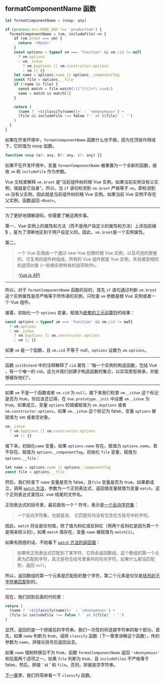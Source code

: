 ## formatComponentName 函数

```javascript
let formatComponentName = (noop: any)

if (process.env.NODE_ENV !== 'production') {
  formatComponentName = (vm, includeFile) => {
    if (vm.$root === vm) {
      return '<Root>'
    }
    const options = typeof vm === 'function' && vm.cid != null
      ? vm.options
      : vm._isVue
        ? vm.$options || vm.constructor.options
        : vm || {}
    let name = options.name || options._componentTag
    const file = options.__file
    if (!name && file) {
      const match = file.match(/([^/\\]+)\.vue$/)
      name = match && match[1]
    }

    return (
      (name ? `<${classify(name)}>` : `<Anonymous>`) +
      (file && includeFile !== false ? ` at ${file}` : '')
    )
  }
}
```

如果在开发环境中，`formatComponentName` 函数什么也不做，因为在顶级作用域下，它的值为 noop 函数。

```javascript
function noop (a?: any, b?: any, c?: any) {}
```

如果不在开发环境中，变量 `formatComponentName` 被重置为一个全新的函数，接收 `vm` 和 `includeFile` 作为参数。

Vue 文档里解释 `vm.$root` 是“当前组件树的根 Vue 实例。如果当前实例没有父实例，值就是它自身”。所以，当 `if` 语句检测到 `vm.$root` 严格等于 `vm`，即检测到 `vm` 没有父实例，因此就是当前组件树的根 Vue 实例。如果当前 Vue 实例不存在父实例，函数返回 `<Root>`。

---

为了更好地理解源码，你需要了解这两件事。

第一，Vue 实例上的属性和方法（而不是用户自定义的属性和方法）上添加前缀 $ ，是为了清晰地区别于用户自定义的。因此，`vm.$root`是一个实例属性。

第二，
> 一个 Vue 应用由一个通过 new Vue 创建的根 Vue 实例，以及可选的嵌套的、可复用的组件树组成。所有的 Vue 组件都是 Vue 实例，并且接受相同的选项对象 (一些根实例特有的选项除外)。
>
>-[Vue.js API](https://cn.vuejs.org/v2/guide/instance.html)

---

所以，对于 `formatComponentName` 函数的目的，首先 `if` 语句通过判断 `vm.$root` 这个实例属性是否严格等于所传递的实例，只检查 `vm` 参数是根 Vue 实例或者一个 Vue 组件。

接着，初始化一个 `options` 变量，赋值为[嵌套的三元运算符](https://developer.mozilla.org/zh-CN/docs/Web/JavaScript/Reference/Operators/Conditional_Operator)的结果：

```javascript
const options = typeof vm === 'function' && vm.cid != null
  ? vm.options
  : vm._isVue
    ? vm.$options || vm.constructor.options
    : vm || {}
```

如果 `vm` 是一个函数，且 `vm.cid` 不等于 null，`options` 设置为 `vm.options`。

---

函数 `initExtend` 中的注释解释了 `cid` 属性：“每一个实例的构造函数，包括 Vue ，有一个唯一的 cid。这允许我们创建子构造函数的集合，以实现原型继承，并能够缓存他们”。

---

如果 `vm` 不是一个函数或者 `vm.cid` 为 `null`，接下来我们检查 `vm._isVue` 这个标记是否为 true。你应该还记得，在 `Vue.prototype._init` 中设置 `vm._isVue` 为 true。如果成立，变量 `options` 的值被赋值为 `vm.$options` 或者 `vm.constructor.options`。如果 `vm._isVue` 这个标记为 false，变量 `options` 被赋值为 vm 或者空对象。

```javascript
vm._isVue
  ? vm.$options || vm.constructor.options
  : vm || {}
```

接下来，初始化`name` 变量，如果 `options.name` 存在，赋值为 `options.name`，若不存在，赋值为 `options._componentTag`。初始化 `file` 变量，赋值为 `options.__file`：

```javascript
let name = options.name || options._componentTag
const file = options.__file
```

然后，我们检查下 `name` 变量是否为 false，且`file` 变量是否为 true。如果都成立，调用 [`match` 方法](https://developer.mozilla.org/zh-CN/docs/Web/JavaScript/Reference/Global_Objects/String/match)，参数为一个正则表达式，返回值变量赋值为变量 `match`。这个正则表达式查找以 .vue 结尾的文件名。

正则表达式的括号里，最前面有一个 ^ 符号，表示是[一个反向字符集](https://developer.mozilla.org/zh-CN/docs/Web/JavaScript/Guide/Regular_Expressions#special-negated-character-set)：

> 一个反向字符集。也就是说， 它匹配任何没有包含在方括号中的字符。

因此，`match` 将会是任何值，除了值为斜杠或反斜杠（用两个反斜杠是因为第一个是用来转义的）。如果 `match` 值存在，变量 `name` 被赋值为 `match[1]`。

如果有困惑的话，不妨看下 [`match` 方法的返回值](https://developer.mozilla.org/zh-CN/docs/Web/JavaScript/Reference/Global_Objects/String/match)：

> 如果有正则表达式匹配到了某字符，它将会返回数组，这个数组的第一个元素为匹配到字符，其次是符合括号里条件的任何字符。如果什么都没匹配到，返回 `null`。

所以，返回数组的第一个元素是匹配到的整个字符，第二个元素是仅仅是[括号的子字符串匹配](https://developer.mozilla.org/zh-CN/docs/Web/JavaScript/Guide/Regular_Expressions#%E4%BD%BF%E7%94%A8%E6%8B%AC%E5%8F%B7%E7%9A%84%E5%AD%90%E5%AD%97%E7%AC%A6%E4%B8%B2%E5%8C%B9%E9%85%8D_2)到的。

---

现在，我们回到后面的代码里：

```javascript
return (
  (name ? `<${classify(name)}>` : `<Anonymous>`) +
  (file && includeFile !== false ? ` at ${file}` : '')
)
```

显然，返回的是一个拼接后的字符串。我们一次性的将连接字符串的每个部分。首先，如果 `name` 判断为 true，调用 `classify` 函数（下一章里讲解这个函数），传的参数为 `name`，拼接尖括号后返回出去。

如果 `name` 强制转换后不为 true，函数 `formatComponentName` 返回 `'<Anonymous>'` 和后面两个选项之一。如果 `file` 判断为 true，且 `includeFiles` 不严格等于 false，然后，拼接 ' at ' 和 `file`。否则，拼接是空字符串。


[下一章](https://github.com/ohhoney1/Vue.js-Source-Code-line-by-line/blob/master/docs/17-the-classify-function.md)里，我们将简单看一下 `classify` 函数。

